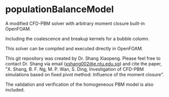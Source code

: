 # populationBalanceModel
A modified CFD-PBM solver with arbitrary moment closure built-in OpenFOAM. 

Including the coalescence and breakup kernels for a bubble column.

This solver can be compiled and executed directly in OpenFOAM.

This git repository was created by Dr. Shang Xiaopeng. Please feel free to contact Dr. Shang via email (xshang002@e.ntu.edu.sg) and cite the paper, "X. Shang, B. F. Ng, M. P. Wan, S. Ding, Investigation of CFD-PBM simulations based on fixed pivot method: Influence of the moment closure".

The validation and verification of the homogeneous PBM model is also included.
